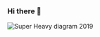 ### Hi there 👋

![Super Heavy diagram 2019](https://user-images.githubusercontent.com/70452537/114312675-648ebc00-9aeb-11eb-85e8-df8021b3893a.jpg)
